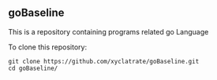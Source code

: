 ## goBaseline

This is a repository containing programs related go Language

To clone this repository:

```
git clone https://github.com/xyclatrate/goBaseline.git
cd goBaseline/
```


